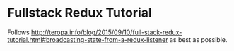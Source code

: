 # Fullstack Redux Tutorial

Follows http://teropa.info/blog/2015/09/10/full-stack-redux-tutorial.html#broadcasting-state-from-a-redux-listener
as best as possible.
